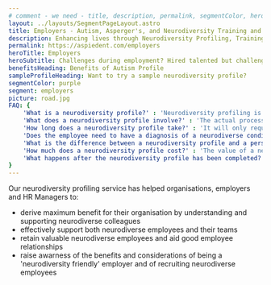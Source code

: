 ```yaml
---
# comment - we need - title, description, permalink, segmentColor, herotitle, heading
layout: ../layouts/SegmentPageLayout.astro
title: Employers - Autism, Asperger's, and Neurodiversity Training and Consulting
description: Enhancing lives through Neurodiversity Profiling, Training & Consultancy
permalink: https://aspiedent.com/employers
heroTitle: Employers
heroSubtitle: Challenges during employment? Hired talented but challenging individual? Contact us!
benefitsHeading: Benefits of Autism Profile
sampleProfileHeading: Want to try a sample neurodiversity profile?
segmentColor: purple
segment: employers
picture: road.jpg
FAQ: {
    'What is a neurodiversity profile?' : 'Neurodiversity profiling is a system that can be applied to anyone. Through answering a set of questions, an individual and the company will receive a set of recommendations to help the business derive maximum benefit from the profiled employee. It is not an employee personality profile test and the neurodiversity profiling tool is not a personality profiling tool. A neurodiversity profile is how an individual thinks about, feels, and perceives the world, and it is unique to them. It explains an individual’s experiences, strengths, difficulties, and more. We can then make recommendations based on that particular person’s fundamental ways of being.',
    'What does a neurodiversity profile involve?' : 'The actual process of a neurodiversity profile depends on the individual and the circumstances. For example, we may agree that doing part or all of it in writing or face to face is best. Effectively, the process involves Aspiedent gathering as much relevant information about the employee/s and the employee as possible. Aspiedent then analyses the data to find what underlying issues need to be accounted for when making workplace related decisions. We then create a detailed but clear explanation of the individual’s profile and how this interacts with their working environment. The profile report then gives a series of specific recommendations. Implementing these will help employers derive maximum benefit from their employees.',
    'How long does a neurodiversity profile take?' : 'It will only require about half a day from the person we are profiling and their employer. The neurodiversity profiling is a very hands-on process for Aspiedent and it takes about two weeks from the actual data-gathering exercise to complete a neurodiversity profile report. The current wait times from your enquiry to the neurodiversity profile appointment is up to 4 weeks.',
    'Does the employee need to have a diagnosis of a neurodiverse condition?' : 'No. We understand that some people do not want to seek a diagnosis for personal reasons. Anyone, even if they do not feel they have an undiagnosed neurodiverse condition, can do the profile. We understand that depending on where you are located,  getting a diagnosis can be problematic, both because of how an individual is treated once they receive a diagnosis and because the health services aren’t always equipped to give an accurate/timely diagnosis. An individual’s and employer’s need for help does not diminish as the individual waits for a diagnosis, even if they wish to pursue one.',
    'What is the difference between a neurodiversity profile and a personality profile assessment?' : 'Unlike a personality profile or other psychological profile test, a neurodiversity profile is a scientific approach to understanding fundamental underlying issues that affect a person rather than their personality traits. For example, the underlying issues may include slow processing of incoming information, different hyper and hypo sensitivities, or differences in visual perception. These underlying issues derive from five key areas found in neurodiversity: processing, sensory, executive function, cognitive (thinking), and emotion.',
    'How much does a neurodiversity profile cost?' : 'The value of a neurodiversity profile far outweighs the cost. Aspiedent will provide you with a quote for the service once we know more about your situation and if we believe that the value of the profile will be significant to the individual and the organisation. A profile can cost between £2000-£5000 depending on specific needs.',
    'What happens after the neurodiversity profile has been completed?' : 'What happens next is completely up to the individual and the employer. In some cases, the individual and employer may feel confident enough with the information they have received in the neurodiversity profile that they don’t need any further guidance. For others, we may recommend specific training or support based on the report outcome. For those who would like to receive further support from us, there are several ways we can help, such as employee leadership development training or management training.'
}
---
```


Our neurodiversity profiling service has helped organisations, employers and HR Managers to:
- derive maximum benefit for their organisation by understanding and supporting neurodiverse colleagues
- effectively support both neurodiverse employees and their teams
- retain valuable neurodiverse employees and aid good employee relationships
- raise awarness of the benefits and considerations of being a 'neurodiversity friendly' employer and of recruiting neurodiverse employees